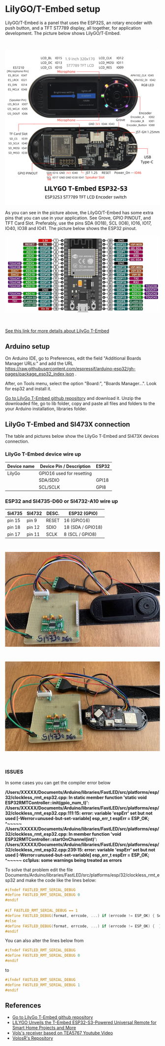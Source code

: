 # LilyGO/T-Embed setup

LilyGO/T-Embed  is a panel that uses the ESP32S, an rotary encoder with push button, and a TFT ST7789 display, all together,  for application development. The picture below shows LilyGO/T-Embed.

<BR> 

![LilyGo T-Embed](./images/t_embed.png)


As you can see in the picture above, the LilyGO/T-Embed has some extra pins that you can use in your application. See Grove, GPIO PINOUT, and TFT Card Slot.  Preferably, use the pins SDA (IO18), SCL (IO8), IO16, IO17, IO40, IO38 and IO41.  The picture below shows the ESP32 pinout.    


![ESP32 S](./images/ESP32_S.jpg)

<BR>


[See this link for more details about LilyGo T-Embed](https://github.com/Xinyuan-LilyGO/T-Embed)


## Arduino setup

On Arduino IDE, go to Preferences, edit the field "Additional Boards Manager URLs:" and add the URL 
https://raw.githubusercontent.com/espressif/arduino-esp32/gh-pages/package_esp32_index.json . 

After, on Tools menu, select the option "Board:", "Boards Manager...". 
Look for esp32 and install it.


[Go to LilyGo T-Embed github repository](https://github.com/Xinyuan-LilyGO/T-Embed) and download it. 
Unzip the downloaded file, go to lib folder, copy and paste all files and folders to the your Arduino installation, libraries folder. 



## LilyGo T-Embed and SI473X connection

The table and pictures below show the LilyGo T-Embed and SI473X devices connection. 


### LilyGo T-Embed device wire up

  | Device name      | Device Pin / Description  |  ESP32        |
  | ---------------- | --------------------------| ------------  |
  |    LilyGo        | GPIO16 used for resetting |               |
  |                  | SDA/SDIO                  |  GPI18        |
  |                  | SCL/SCLK                  |  GPI8         |
  

### ESP32 and SI4735-D60 or SI4732-A10 wire up


  | Si4735  | SI4732   | DESC.  | ESP32    (GPIO)    |
  |---------| -------- |--------|--------------------|
  | pin 15  |  pin 9   | RESET  | 16 (GPIO16)        |
  | pin 18  |  pin 12  | SDIO   | 18 (SDA / GPIO18)  |
  | pin 17  |  pin 11  | SCLK   |  8 (SCL / GPIO8)   |


<BR>


![LilyGo and Si473X connection 01](./images/lily01.jpg)


<BR>

![LilyGo and Si473X connection 01](./images/lily02.jpg)

<BR>


### ISSUES


In some cases you can get the compiler error below


<B>
/Users/XXXXX/Documents/Arduino/libraries/FastLED/src/platforms/esp/32/clockless_rmt_esp32.cpp: In static member function 'static void ESP32RMTController::init(gpio_num_t)':
/Users/XXXXX/Documents/Arduino/libraries/FastLED/src/platforms/esp/32/clockless_rmt_esp32.cpp:111:15: error: variable 'espErr' set but not used [-Werror=unused-but-set-variable]
     esp_err_t espErr = ESP_OK;
               ^~~~~~
/Users/XXXXX/Documents/Arduino/libraries/FastLED/src/platforms/esp/32/clockless_rmt_esp32.cpp: In member function 'void ESP32RMTController::startOnChannel(int)':
/Users/XXXXX/Documents/Arduino/libraries/FastLED/src/platforms/esp/32/clockless_rmt_esp32.cpp:239:15: error: variable 'espErr' set but not used [-Werror=unused-but-set-variable]
     esp_err_t espErr = ESP_OK;
               ^~~~~~
cc1plus: some warnings being treated as errors
</B>

To solve that problem edit the file Documents/Arduino/libraries/FastLED/src/platforms/esp/32/clockless_rmt_esp32 and make the code like the lines below: 

```c++
#ifndef FASTLED_RMT_SERIAL_DEBUG
#define FASTLED_RMT_SERIAL_DEBUG 0
#endif

#if FASTLED_RMT_SERIAL_DEBUG == 1
#define FASTLED_DEBUG(format, errcode, ...) if (errcode != ESP_OK) { Serial.printf(PSTR("FASTLED: " format "\n"), errcode, ##__VA_ARGS__); }
#else
#define FASTLED_DEBUG(format, errcode, ...) if (errcode != ESP_OK) {  }
#endif
```

You can also alter the lines below from 

```c++
#ifndef FASTLED_RMT_SERIAL_DEBUG
#define FASTLED_RMT_SERIAL_DEBUG 0
#endif
```

to

```c++
#ifndef FASTLED_RMT_SERIAL_DEBUG
#define FASTLED_RMT_SERIAL_DEBUG 1
#endif
```



## References 

* [Go to LilyGo T-Embed github repository](https://github.com/Xinyuan-LilyGO/T-Embed)
* [LILYGO Unveils the T-Embed ESP32-S3-Powered Universal Remote for Smart Home Projects and More](https://www.hackster.io/news/lilygo-unveils-the-t-embed-esp32-s3-powered-universal-remote-for-smart-home-projects-and-more-cad2e701d640)
* [Vols's receiver based on TEA5767 Youtube Video](https://youtu.be/bg2Ysrh85Ek)
* [VolosR's Repository](https://github.com/VolosR/TEmbedFMRadio)





